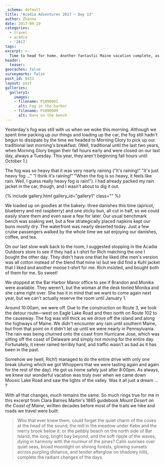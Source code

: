 ```yaml
---
_schema: default
title: "Acadia Adventures 2017 – Day 13"
author: Zhanna
date: 2017-09-19
categories:
  - travel
  - acadia
  - '2017'
tags:
excerpt: >-
  Time to head for home. Another fantastic Maine vacation complete, as always too soon.
header:
  teaser:
geocaches: false
surveymarks: false
post_id: 8433
layout: post
galleries:
  gallery1:
    images:
    - filename: P1090981
      alt: Fog in the harbor
    - filename: P1090989
      alt: Buns on the bench                                            
---
```


Yesterday's fog was still with us when we woke this morning. Although we spent time packing up our things and loading up the car, the fog still hadn't begun to dissipate by the time we headed to Morning Glory to pick up our traditional last morning's breakfast. (Well, traditional until the last two years, when Morning Glory began their fall hours early and were closed on our last day, always a Tuesday. This year, they aren't beginning fall hours until October 1.) 

The fog was so heavy that it was very nearly raining ("It's raining!" "It's just heavy fog ..." "I think it's raining!" "When the fog is so heavy, it feels like rain. Well, I guess really heavy fog _is_ rain!"). I had already packed my rain jacket in the car, though, and I wasn't about to dig it out. 

{% include gallery.html gallery_id="gallery1" class="" %}

We loaded up on goodies at the bakery: three danishes this time (apricot, blueberry and red raspberry) and one sticky bun, all cut in half, so we could easily share them and even save a few for later. Our usual benchmark bench was soaking wet, but a few strategically placed napkins kept our buns mostly dry. The waterfront was nearly deserted today. Just a few cruise passengers walked by the whole time we sat enjoying our danishes, coffee, and tea.

On our last slow walk back to the room, I suggested stopping in the Acadia Outdoors store to see if they had a t-shirt for Rich matching the one I bought the other day. They didn't have one that he liked (the men's version was all cotton instead of the blend that mine is) but we did find a Kuhl jacket that I liked and another moose t-shirt for me. Rich insisted, and bought both of them for me. So sweet!

We stopped at the Bar Harbor Manor office to see if Brandon and Monika were available. They weren't, but the woman at the desk texted Monika <!-- (at their new property by the golf course? We'll have to find out more about that.)--> and she came right over. She has it in mind that we want to come again next year, but we can't actually reserve the room until January 1.

Around 10:00am, we were off. Due to the construction on Route 3, we took the detour route—west on Eagle Lake Road and then north on Route 102 to the causeway. The fog was still thick as we drove off the island and along the highways of Maine. We didn't encounter any rain until southern Maine, but from that point on it didn't let up until we were nearly in Pennsylvania. The rain was being churned onto the coast from Hurricane Jose, which was sitting off the coast of Delaware and simply not moving for the entire day. Fortunately, it never rained terribly hard, and traffic wasn't as bad as it has been in the past. 

Somehow we (well, Rich!) managed to do the entire drive with only one break (during which we got Whoppers that we were tasting again and again for the rest of the day). He got us home safely just after 8:00pm. As always, we knew our wonderful vacation was truly over when we came down Moosic Lake Road and saw the lights of the valley. Was it all just a dream ... ?

With all that changes, much remains the same. So much rings true for me in this excerpt from Clara Barnes Martin's 1885 guidebook _Mount Desert on the Coast of Maine_, written decades before most of the trails we hike and roads we travel were built:

> Who that ever knew them, could forget the quiet charm of the coves at the head of the sound; the mill in the meadow under Kebo and the merry brook below it; or the pebbly beach on the north side of Bar Island; the long, bright bay beyond, and the soft ripple of the waves, dying in harmony with the murmur of the pines? Calm sunrises over quiet seas, broad moonlight on shining forests, glowing sunsets across purpling distance, and tender afterglow on shadowy hills, complete the radiant changes of the days.

